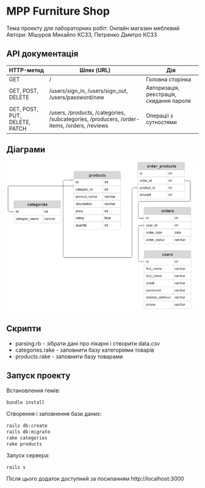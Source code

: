# MPP Furniture Shop
Тема проекту для лабораторних робіт: Онлайн магазин меблевий  
Автори: Мішуров Михайло КС33, Петренко Дмитро КС33

## API документація
| HTTP-метод                    | Шлях (URL)                                                                                                            | Дія                                                               |
|-------------------------------|-----------------------------------------------------------------------------------------------------------------------|-------------------------------------------------------------------|
| GET                           | /                                                                                                                     | Головна сторінка                                                  |
| GET, POST, DELETE             | /users/sign_in, /users/sign_out, /users/password/new | Авторизація, реєстрація, скидання пароля |
| GET, POST, PUT, DELETE, PATCH | /users, /products, /categories, /subcategories, /producers, /order-items, /orders, /reviews                           | Операції з сутностями                                             |
## Діаграми
![ERD](diagram.png "ER-діаграма")

## Скрипти
- parsing.rb - зібрати дані про лікарні і створити data.csv  
- categories.rake - заповнити базу категоріями товарів  
- products.rake - заповнити базу товарами

## Запуск проекту
Встановлення гемів:
```
bundle install
```
Створення і заповнення бази даних:
```
rails db:create
rails db:migrate
rake categories
rake products
```
Запуск сервера:
```
rails s
```
Після цього додаток доступний за посиланням http://localhost:3000

